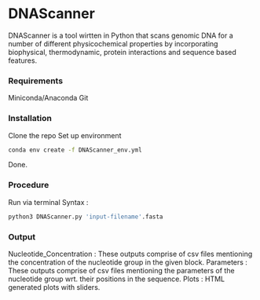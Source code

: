 # DNAScanner
DNAScanner is a tool wirtten in Python that scans genomic DNA for a number of different physicochemical properties by incorporating biophysical, thermodynamic, protein interactions and sequence based features.

### Requirements
Miniconda/Anaconda
Git

### Installation
Clone the repo
Set up environment 

```bash
conda env create -f DNAScanner_env.yml
```
Done.

### Procedure 
Run via terminal
Syntax : 

```bash
python3 DNAScanner.py 'input-filename'.fasta
```

### Output
Nucleotide_Concentration : These outputs comprise of csv files mentioning the concentration of the nucleotide group in the given block.
Parameters : These outputs comprise of csv files mentioning the parameters of the nucleotide group wrt. their positions in the sequence.
Plots : HTML generated plots with sliders.  
